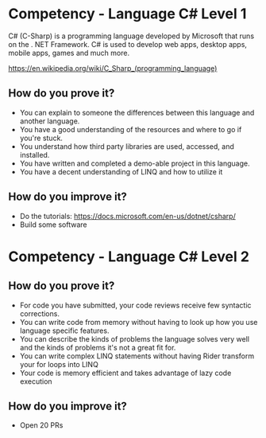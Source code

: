 # Competency - Language C# Level 1

C# (C-Sharp) is a programming language developed by Microsoft that runs on the . NET Framework. C# is used to develop web apps, desktop apps, mobile apps, games and much more.

https://en.wikipedia.org/wiki/C_Sharp_(programming_language)

## How do you prove it?
* You can explain to someone the differences between this language and another language.
* You have a good understanding of the resources and where to go if you're stuck.
* You understand how third party libraries are used, accessed, and installed.
* You have written and completed a demo-able project in this language.
* You have a decent understanding of LINQ and how to utilize it

## How do you improve it?
* Do the tutorials: https://docs.microsoft.com/en-us/dotnet/csharp/
* Build some software


# Competency - Language C# Level 2

## How do you prove it?
* For code you have submitted, your code reviews receive few syntactic corrections.
* You can write code from memory without having to look up how you use language specific features.
* You can describe the kinds of problems the language solves very well and the kinds of problems it's not a great fit for.
* You can write complex LINQ statements without having Rider transform your for loops into LINQ
* Your code is memory efficient and takes advantage of lazy code execution

## How do you improve it?
* Open 20 PRs
